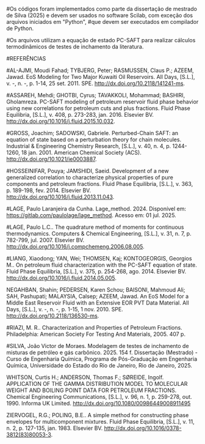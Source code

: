 #Os códigos foram implementados como parte da dissertação de mestrado de Silva (2025) e devem ser usados no software Scilab, com exceção dos arquivos iniciados em "Python",
#que devem ser executados em compilador de Python.

#Os arquivos utilizam a equação de estado PC-SAFT para realizar cálculos termodinâmicos de testes de inchamento da literatura.

#REFERÊNCIAS

#AL-AJMI, Moudi Fahad; TYBJERG, Peter; RASMUSSEN, Claus P.; AZEEM, Jawad. EoS Modeling for Two Major Kuwaiti Oil Reservoirs. All Days, [S.L.], v. -, n. -, p. 1-14, 25 set. 2011. SPE. http://dx.doi.org/10.2118/141241-ms.

#ASSAREH, Mehdi; GHOTBI, Cyrus; TAVAKKOLI, Mohammad; BASHIRI, Gholamreza. PC-SAFT modeling of petroleum reservoir fluid phase behavior using new correlations for petroleum cuts and plus fractions. Fluid Phase Equilibria, [S.L.], v. 408, p. 273-283, jan. 2016. Elsevier BV. http://dx.doi.org/10.1016/j.fluid.2015.10.032.

#GROSS, Joachim; SADOWSKI, Gabriele. Perturbed-Chain SAFT: an equation of state based on a perturbation theory for chain molecules. Industrial & Engineering Chemistry Research, [S.L.], v. 40, n. 4, p. 1244-1260, 18 jan. 2001. American Chemical Society (ACS). http://dx.doi.org/10.1021/ie0003887.

#HOSSEINIFAR, Pouya; JAMSHIDI, Saeid. Development of a new generalized correlation to characterize physical properties of pure components and petroleum fractions. Fluid Phase Equilibria, [S.L.], v. 363, p. 189-198, fev. 2014. Elsevier BV. http://dx.doi.org/10.1016/j.fluid.2013.11.043.

#LAGE, Paulo Laranjeira da Cunha. Lage_method. 2024. Disponível em: https://gitlab.com/paulolage/lage_method. Acesso em: 01 jul. 2025.

#LAGE, Paulo L.C.. The quadrature method of moments for continuous thermodynamics. Computers & Chemical Engineering, [S.L.], v. 31, n. 7, p. 782-799, jul. 2007. Elsevier BV. http://dx.doi.org/10.1016/j.compchemeng.2006.08.005.

#LIANG, Xiaodong; YAN, Wei; THOMSEN, Kaj; KONTOGEORGIS, Georgios M.. On petroleum fluid characterization with the PC-SAFT equation of state. Fluid Phase Equilibria, [S.L.], v. 375, p. 254-268, ago. 2014. Elsevier BV. http://dx.doi.org/10.1016/j.fluid.2014.05.005.

NEGAHBAN, Shahin; PEDERSEN, Karen Schou; BAISONI, Mahmoud Ali; SAH, Pashupati; MALAYSIA, Calsep; AZEEM, Jawad. An EoS Model for a Middle East Reservoir Fluid with an Extensive EOR PVT Data Material. All Days, [S.L.], v. -, n. -, p. 1-15, 1 nov. 2010. SPE. http://dx.doi.org/10.2118/136530-ms.

#RIAZI, M. R.. Characterization and Properties of Petroleum Fractions. Philadelphia: American Society For Testing And Materials, 2005. 407 p.

#SILVA, João Victor de Moraes. Modelagem de testes de inchamento de misturas de petróleo e gás carbônico. 2025. 154 f. Dissertação (Mestrado) - Curso de Engenharia Química, Programa de Pós-Graduação em Engenharia Química, Universidade do Estado do Rio de Janeiro, Rio de Janeiro, 2025.

WHITSON, Curtis H.; ANDERSON, Thomas F.; SØREIDE, Ingolf. APPLICATION OF THE GAMMA DISTRIBUTION MODEL TO MOLECULAR WEIGHT AND BOILING POINT DATA FOR PETROLEUM FRACTIONS. Chemical Engineering Communications, [S.L.], v. 96, n. 1, p. 259-278, out. 1990. Informa UK Limited. http://dx.doi.org/10.1080/00986449008911495

ZIERVOGEL, R.G.; POLING, B.E.. A simple method for constructing phase envelopes for multicomponent mixtures. Fluid Phase Equilibria, [S.L.], v. 11, n. 2, p. 127-135, jan. 1983. Elsevier BV. http://dx.doi.org/10.1016/0378-3812(83)80053-3.

